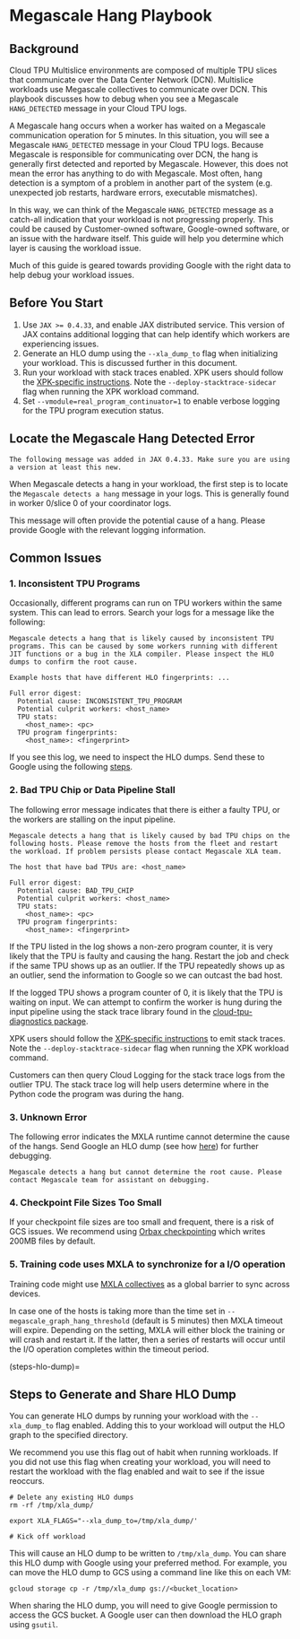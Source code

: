 # Megascale Hang Playbook

## Background

Cloud TPU Multislice environments are composed of multiple TPU slices that communicate over the Data Center Network (DCN). Multislice workloads use Megascale collectives to communicate over DCN. This playbook discusses how to debug when you see a Megascale `HANG_DETECTED` message in your Cloud TPU logs.

A Megascale hang occurs when a worker has waited on a Megascale communication operation for 5 minutes. In this situation, you will see a Megascale `HANG_DETECTED` message in your Cloud TPU logs. Because Megascale is responsible for communicating over DCN, the hang is generally first detected and reported by Megascale. However, this does not mean the error has anything to do with Megascale. Most often, hang detection is a symptom of a problem in another part of the system (e.g. unexpected job restarts, hardware errors, executable mismatches).

In this way, we can think of the Megascale `HANG_DETECTED` message as a catch-all indication that your workload is not progressing properly. This could be caused by Customer-owned software, Google-owned software, or an issue with the hardware itself. This guide will help you determine which layer is causing the workload issue.

Much of this guide is geared towards providing Google with the right data to help debug your workload issues.

## Before You Start

1. Use `JAX >= 0.4.33`, and enable JAX distributed service. This version of JAX contains additional logging that can help identify which workers are experiencing issues.
2. Generate an HLO dump using the `--xla_dump_to` flag when initializing your workload. This is discussed further in this document.
3. Run your workload with stack traces enabled. XPK users should follow the [XPK-specific instructions](https://github.com/AI-Hypercomputer/xpk?tab=readme-ov-file#collect-stack-traces). Note the `--deploy-stacktrace-sidecar` flag when running the XPK workload command.
4. Set `--vmodule=real_program_continuator=1` to enable verbose logging for the TPU program execution status.

## Locate the Megascale Hang Detected Error

```{note}
The following message was added in JAX 0.4.33. Make sure you are using a version at least this new.
```

When Megascale detects a hang in your workload, the first step is to locate the `Megascale detects a hang` message in your logs. This is generally found in worker 0/slice 0 of your coordinator logs.

This message will often provide the potential cause of a hang. Please provide Google with the relevant logging information.

## Common Issues

### 1. Inconsistent TPU Programs

Occasionally, different programs can run on TPU workers within the same system. This can lead to errors. Search your logs for a message like the following:

```
Megascale detects a hang that is likely caused by inconsistent TPU programs. This can be caused by some workers running with different JIT functions or a bug in the XLA compiler. Please inspect the HLO dumps to confirm the root cause.

Example hosts that have different HLO fingerprints: ...

Full error digest:
  Potential cause: INCONSISTENT_TPU_PROGRAM
  Potential culprit workers: <host_name>
  TPU stats:
    <host_name>: <pc>
  TPU program fingerprints:
    <host_name>: <fingerprint>
```

If you see this log, we need to inspect the HLO dumps. Send these to Google using the following [steps](steps-hlo-dump).

### 2. Bad TPU Chip or Data Pipeline Stall

The following error message indicates that there is either a faulty TPU, or the workers are stalling on the input pipeline.

```
Megascale detects a hang that is likely caused by bad TPU chips on the following hosts. Please remove the hosts from the fleet and restart the workload. If problem persists please contact Megascale XLA team.

The host that have bad TPUs are: <host_name>

Full error digest:
  Potential cause: BAD_TPU_CHIP
  Potential culprit workers: <host_name>
  TPU stats:
    <host_name>: <pc>
  TPU program fingerprints:
    <host_name>: <fingerprint>
```

If the TPU listed in the log shows a non-zero program counter, it is very likely that the TPU is faulty and causing the hang. Restart the job and check if the same TPU shows up as an outlier. If the TPU repeatedly shows up as an outlier, send the information to Google so we can outcast the bad host.

If the logged TPU shows a program counter of 0, it is likely that the TPU is waiting on input. We can attempt to confirm the worker is hung during the input pipeline using the stack trace library found in the [cloud-tpu-diagnostics package](https://pypi.org/project/cloud-tpu-diagnostics/).

XPK users should follow the [XPK-specific instructions](https://github.com/AI-Hypercomputer/xpk?tab=readme-ov-file#collect-stack-traces) to emit stack traces. Note the `--deploy-stacktrace-sidecar` flag when running the XPK workload command.

Customers can then query Cloud Logging for the stack trace logs from the outlier TPU. The stack trace log will help users determine where in the Python code the program was during the hang.

### 3. Unknown Error

The following error indicates the MXLA runtime cannot determine the cause of the hangs. Send Google an HLO dump (see how [here](steps-hlo-dump)) for further debugging.

```
Megascale detects a hang but cannot determine the root cause. Please contact Megascale team for assistant on debugging.
```

### 4. Checkpoint File Sizes Too Small

If your checkpoint file sizes are too small and frequent, there is a risk of GCS issues. We recommend using [Orbax checkpointing](https://orbax.readthedocs.io/en/latest/index.html) which writes 200MB files by default.

### 5. Training code uses MXLA to synchronize for a I/O operation

Training code might use [MXLA collectives]() as a global barrier to sync across devices.

In case one of the hosts is taking more than the time set in `--megascale_graph_hang_threshold` (default is 5 minutes) then MXLA timeout will expire. Depending on the setting, MXLA will either block the training or will crash and restart it. If the latter, then a series of restarts will occur until the I/O operation completes within the timeout period.



(steps-hlo-dump)=
## Steps to Generate and Share HLO Dump

You can generate HLO dumps by running your workload with the `--xla_dump_to` flag enabled. Adding this to your workload will output the HLO graph to the specified directory.

We recommend you use this flag out of habit when running workloads. If you did not use this flag when creating your workload, you will need to restart the workload with the flag enabled and wait to see if the issue reoccurs.

```
# Delete any existing HLO dumps
rm -rf /tmp/xla_dump/

export XLA_FLAGS="--xla_dump_to=/tmp/xla_dump/'

# Kick off workload
```

This will cause an HLO dump to be written to `/tmp/xla_dump`. You can share this HLO dump with Google using your preferred method. For example, you can move the HLO dump to GCS using a command line like this on each VM:

```
gcloud storage cp -r /tmp/xla_dump gs://<bucket_location>
```

When sharing the HLO dump, you will need to give Google permission to access the GCS bucket. A Google user can then download the HLO graph using `gsutil`.
